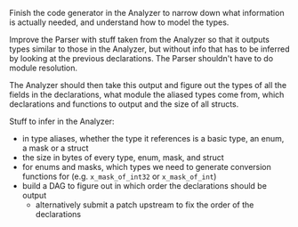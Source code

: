 Finish the code generator in the Analyzer to narrow down what information is actually needed, and understand how to model the types.

Improve the Parser with stuff taken from the Analyzer so that it outputs types similar to those in the Analyzer, but without info that has to be inferred by looking at the previous declarations. The Parser shouldn't have to do module resolution.

The Analyzer should then take this output and figure out the types of all the fields in the declarations, what module the aliased types come from, which declarations and functions to output and the size of all structs.


Stuff to infer in the Analyzer:
* in type aliases, whether the type it references is a basic type, an enum, a mask or a struct
* the size in bytes of every type, enum, mask, and struct
* for enums and masks, which types we need to generate conversion functions for (e.g. `x_mask_of_int32` or `x_mask_of_int`)
* build a DAG to figure out in which order the declarations should be output
  - alternatively submit a patch upstream to fix the order of the declarations
